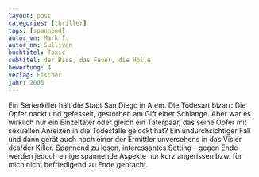 ```yaml
---
layout: post
categories: [thriller]
tags: [spannend]
autor_vn: Mark T.
autor_nn: Sullivan
buchtitel: Toxic
subtitel: der Biss, das Feuer, die Hölle
bewertung: 4
verlag: Fischer
jahr: 2005
---
```


Ein Serienkiller hält die Stadt San Diego in Atem. Die Todesart bizarr: Die Opfer nackt und gefesselt, gestorben am Gift einer Schlange. Aber war es wirklich nur ein Einzeltäter oder gleich ein Täterpaar, das seine Opfer mit sexuellen Anreizen in die Todesfalle gelockt hat?
Ein undurchsichtiger Fall und dann gerät auch noch einer der Ermittler unversehens in das Visier des/der Killer.
Spannend zu lesen, interessantes Setting - gegen Ende werden jedoch einige spannende Aspekte nur kurz angerissen bzw. für mich nicht befriedigend zu Ende gebracht.
